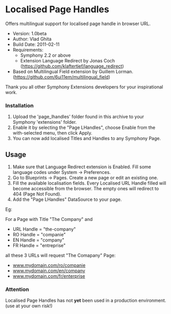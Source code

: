 Localised Page Handles
==============

Offers multilingual support for localised page handle in browser URL.

* Version: 1.0beta
* Author: Vlad Ghita
* Build Date: 2011-02-11
* Requirements:
	- Symphony 2.2 or above
	- Extension Language Redirect by Jonas Coch (<https://github.com/klaftertief/language_redirect>)
* Based on Multilingual Field extension by Guillem Lorman. (<https://github.com/6ui11em/multilingual_field>)

Thank you all other Symphony Extensions developers for your inspirational work.

### Installation

1. Upload the 'page_lhandles' folder found in this archive to your Symphony 'extensions' folder.    
2. Enable it by selecting the "Page LHandles", choose Enable from the with-selected menu, then click Apply.
3. You can now add localised Titles and Handles to any Symphony Page.

## Usage

1. Make sure that Language Redirect extension is Enabled. Fill some language codes under System -> Preferences.
2. Go to Blueprints -> Pages. Create a new page or edit an existing one.
3. Fill the available localisation fields. Every Localised URL Handle filled will become accessible from the browser. The empty ones will redirect to 404 (Page Not Found).
4. Add the "Page LHandles" DataSource to your page.

Eg:

For a Page with Title "The Company" and

- URL Handle = "the-company"
- RO Handle = "companie"
- EN Handle = "company"
- FR Handle = "entreprise"

all these 3 URLs will request "The Comapany" Page:

- www.mydomain.com/ro/companie
- www.mydomain.com/en/company
- www.mydomain.com/fr/enterprise

### Attention

Localised Page Handles has not **yet** been used in a production environment. (use at your own risk!)